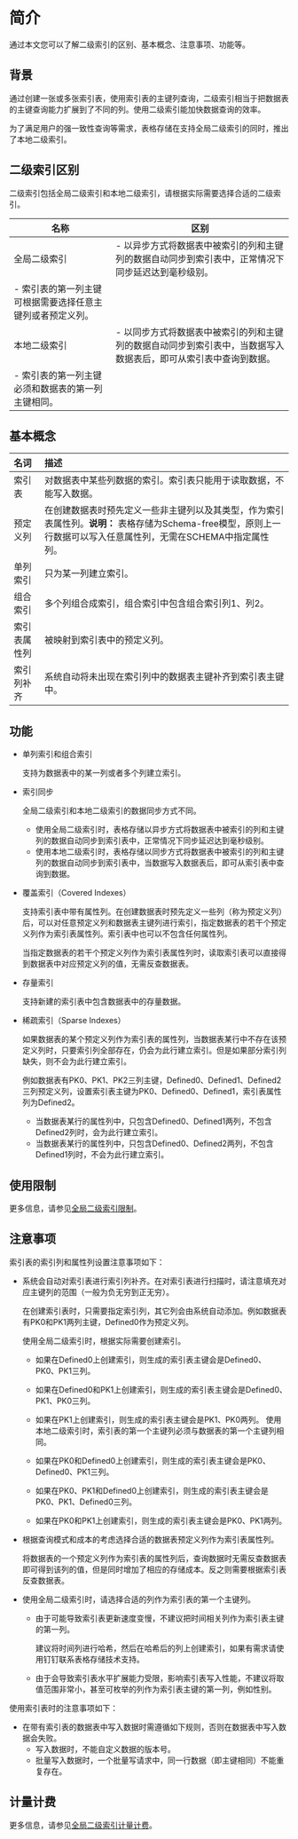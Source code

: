 # 简介

通过本文您可以了解二级索引的区别、基本概念、注意事项、功能等。

## 背景

通过创建一张或多张索引表，使用索引表的主键列查询，二级索引相当于把数据表的主键查询能力扩展到了不同的列。使用二级索引能加快数据查询的效率。

为了满足用户的强一致性查询等需求，表格存储在支持全局二级索引的同时，推出了本地二级索引。

## 二级索引区别

二级索引包括全局二级索引和本地二级索引，请根据实际需要选择合适的二级索引。

|名称|区别|
|--|--|
|全局二级索引|-   以异步方式将数据表中被索引的列和主键列的数据自动同步到索引表中，正常情况下同步延迟达到毫秒级别。
-   索引表的第一列主键可根据需要选择任意主键列或者预定义列。 |
|本地二级索引|-   以同步方式将数据表中被索引的列和主键列的数据自动同步到索引表中，当数据写入数据表后，即可从索引表中查询到数据。
-   索引表的第一列主键必须和数据表的第一列主键相同。 |

## 基本概念

|名词|描述|
|:-|:-|
|索引表|对数据表中某些列数据的索引。索引表只能用于读取数据，不能写入数据。 |
|预定义列|在创建数据表时预先定义一些非主键列以及其类型，作为索引表属性列。**说明：** 表格存储为Schema-free模型，原则上一行数据可以写入任意属性列，无需在SCHEMA中指定属性列。 |
|单列索引|只为某一列建立索引。|
|组合索引|多个列组合成索引，组合索引中包含组合索引列1、列2。|
|索引表属性列|被映射到索引表中的预定义列。|
|索引列补齐|系统自动将未出现在索引列中的数据表主键补齐到索引表主键中。|

## 功能

-   单列索引和组合索引

    支持为数据表中的某一列或者多个列建立索引。

-   索引同步

    全局二级索引和本地二级索引的数据同步方式不同。

    -   使用全局二级索引时，表格存储以异步方式将数据表中被索引的列和主键列的数据自动同步到索引表中，正常情况下同步延迟达到毫秒级别。
    -   使用本地二级索引时，表格存储以同步方式将数据表中被索引的列和主键列的数据自动同步到索引表中，当数据写入数据表后，即可从索引表中查询到数据。
-   覆盖索引（Covered Indexes）

    支持索引表中带有属性列。在创建数据表时预先定义一些列（称为预定义列）后，可以对任意预定义列和数据表主键列进行索引，指定数据表的若干个预定义列作为索引表属性列。索引表中也可以不包含任何属性列。

    当指定数据表的若干个预定义列作为索引表属性列时，读取索引表可以直接得到数据表中对应预定义列的值，无需反查数据表。

-   存量索引

    支持新建的索引表中包含数据表中的存量数据。

-   稀疏索引（Sparse Indexes）

    如果数据表的某个预定义列作为索引表的属性列，当数据表某行中不存在该预定义列时，只要索引列全部存在，仍会为此行建立索引。但是如果部分索引列缺失，则不会为此行建立索引。

    例如数据表有PK0、PK1、PK2三列主键，Defined0、Defined1、Defined2三列预定义列，设置索引表主键为PK0、Defined0、Defined1，索引表属性列为Defined2。

    -   当数据表某行的属性列中，只包含Defined0、Defined1两列，不包含Defined2列时，会为此行建立索引。
    -   当数据表某行的属性列中，只包含Defined0、Defined2两列，不包含Defined1列时，不会为此行建立索引。

## 使用限制

更多信息，请参见[全局二级索引限制](/intl.zh-CN/功能介绍/使用限制/全局二级索引限制.md)。

## 注意事项

索引表的索引列和属性列设置注意事项如下：

-   系统会自动对索引表进行索引列补齐。在对索引表进行扫描时，请注意填充对应主键列的范围（一般为负无穷到正无穷）。

    在创建索引表时，只需要指定索引列，其它列会由系统自动添加。例如数据表有PK0和PK1两列主键，Defined0作为预定义列。

    使用全局二级索引时，根据实际需要创建索引。

    -   如果在Defined0上创建索引，则生成的索引表主键会是Defined0、PK0、PK1三列。
    -   如果在Defined0和PK1上创建索引，则生成的索引表主键会是Defined0、PK1、PK0三列。
    -   如果在PK1上创建索引，则生成的索引表主键会是PK1、PK0两列。
    使用本地二级索引时，索引表的第一个主键列必须与数据表的第一个主键列相同。

    -   如果在PK0和Defined0上创建索引，则生成的索引表主键会是PK0、Defined0、PK1三列。
    -   如果在PK0、PK1和Defined0上创建索引，则生成的索引表主键会是PK0、PK1、Defined0三列。
    -   如果在PK0和PK1上创建索引，则生成的索引表主键会是PK0、PK1两列。
-   根据查询模式和成本的考虑选择合适的数据表预定义列作为索引表属性列。

    将数据表的一个预定义列作为索引表的属性列后，查询数据时无需反查数据表即可得到该列的值，但是同时增加了相应的存储成本。反之则需要根据索引表反查数据表。

-   使用全局二级索引时，请选择合适的列作为索引表的第一个主键列。
    -   由于可能导致索引表更新速度变慢，不建议把时间相关列作为索引表主键的第一列。

        建议将时间列进行哈希，然后在哈希后的列上创建索引，如果有需求请使用钉钉联系表格存储技术支持。

    -   由于会导致索引表水平扩展能力受限，影响索引表写入性能，不建议将取值范围非常小，甚至可枚举的列作为索引表主键的第一列，例如性别。

使用索引表时的注意事项如下：

-   在带有索引表的数据表中写入数据时需遵循如下规则，否则在数据表中写入数据会失败。
    -   写入数据时，不能自定义数据的版本号。
    -   批量写入数据时，一个批量写请求中，同一行数据（即主键相同）不能重复存在。

## 计量计费

更多信息，请参见[全局二级索引计量计费](/intl.zh-CN/产品定价/全局二级索引计量计费.md)。

